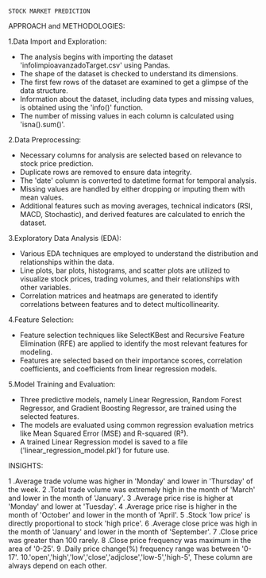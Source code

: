                                                                              STOCK MARKET PREDICTION


APPROACH and METHODOLOGIES:

1.Data Import and Exploration:

   - The analysis begins with importing the dataset 'infolimpioavanzadoTarget.csv' using Pandas.
   - The shape of the dataset is checked to understand its dimensions.
   - The first few rows of the dataset are examined to get a glimpse of the data structure.
   - Information about the dataset, including data types and missing values, is obtained using the 'info()' function.
   - The number of missing values in each column is calculated using 'isna().sum()'.

2.Data Preprocessing:

   - Necessary columns for analysis are selected based on relevance to stock price prediction.
   - Duplicate rows are removed to ensure data integrity.
   - The 'date' column is converted to datetime format for temporal analysis.
   - Missing values are handled by either dropping or imputing them with mean values.
   - Additional features such as moving averages, technical indicators (RSI, MACD, Stochastic), and derived features are calculated to enrich the dataset.

3.Exploratory Data Analysis (EDA):
   - Various EDA techniques are employed to understand the distribution and relationships within the data.
   - Line plots, bar plots, histograms, and scatter plots are utilized to visualize stock prices, trading volumes, and their relationships with other variables.
   - Correlation matrices and heatmaps are generated to identify correlations between features and to detect multicollinearity.

4.Feature Selection:
   - Feature selection techniques like SelectKBest and Recursive Feature Elimination (RFE) are applied to identify the most relevant features for modeling.
   - Features are selected based on their importance scores, correlation coefficients, and coefficients from linear regression models.

5.Model Training and Evaluation:
   - Three predictive models, namely Linear Regression, Random Forest Regressor, and Gradient Boosting Regressor, are trained using the selected features.
   - The models are evaluated using common regression evaluation metrics like Mean Squared Error (MSE) and R-squared (R²).
   - A trained Linear Regression model is saved to a file ('linear_regression_model.pkl') for future use.

INSIGHTS:

 1 .Average trade volume was higher in 'Monday' and lower in 'Thursday' of the week.
 2 .Total trade volume was extremely high in the month of 'March' and lower in the month of 'January'.
 3 .Average price rise is higher at 'Monday' and lower at 'Tuesday'.
 4 .Average price rise is higher in the month of 'October' and lower in the month of 'April'.
 5 .Stock 'low price' is directly proportional to stock 'high price'.
 6 .Average close price was high in the month of 'January' and lower in the month of 'September'.
 7 .Close price was greater than 100 rarely.
 8 .Close price frequency was maximum in the area of '0-25'.
 9 .Daily price change(%) frequency range was between '0-17'.
 10.'open','high','low','close','adjclose','low-5','high-5', These column are always depend on each other.






                                                                            
